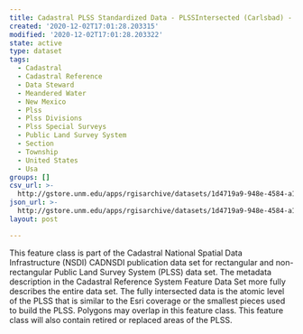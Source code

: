 ```yaml
---
title: Cadastral PLSS Standardized Data - PLSSIntersected (Carlsbad) - Version 1.1
created: '2020-12-02T17:01:28.203315'
modified: '2020-12-02T17:01:28.203322'
state: active
type: dataset
tags:
  - Cadastral
  - Cadastral Reference
  - Data Steward
  - Meandered Water
  - New Mexico
  - Plss
  - Plss Divisions
  - Plss Special Surveys
  - Public Land Survey System
  - Section
  - Township
  - United States
  - Usa
groups: []
csv_url: >-
  http://gstore.unm.edu/apps/rgisarchive/datasets/1d4719a9-948e-4584-a1d4-8300fad27691/PLSSIntersected_CARLSBAD.derived.csv
json_url: >-
  http://gstore.unm.edu/apps/rgisarchive/datasets/1d4719a9-948e-4584-a1d4-8300fad27691/PLSSIntersected_CARLSBAD.derived.json
layout: post

---
```

 This feature class is part of the Cadastral National Spatial Data
                Infrastructure (NSDI) CADNSDI publication data set for rectangular and
                non-rectangular Public Land Survey System (PLSS) data set. The metadata description
                in the Cadastral Reference System Feature Data Set more fully describes the entire
                data set. The fully intersected data is the atomic level of the PLSS that is similar
                to the Esri coverage or the smallest pieces used to build the PLSS. Polygons may
                overlap in this feature class. This feature class will also contain retired or
                replaced areas of the PLSS. 

